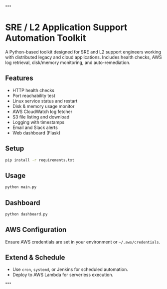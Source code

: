 """
# SRE / L2 Application Support Automation Toolkit

A Python-based toolkit designed for SRE and L2 support engineers working with distributed legacy and cloud applications.
Includes health checks, AWS log retrieval, disk/memory monitoring, and auto-remediation.

## Features
- HTTP health checks
- Port reachability test
- Linux service status and restart
- Disk & memory usage monitor
- AWS CloudWatch log fetcher
- S3 file listing and download
- Logging with timestamps
- Email and Slack alerts
- Web dashboard (Flask)

## Setup
```bash
pip install -r requirements.txt
```

## Usage
```bash
python main.py
```

## Dashboard
```bash
python dashboard.py
```

## AWS Configuration
Ensure AWS credentials are set in your environment or `~/.aws/credentials`.

## Extend & Schedule
- Use `cron`, `systemd`, or Jenkins for scheduled automation.
- Deploy to AWS Lambda for serverless execution.

"""
